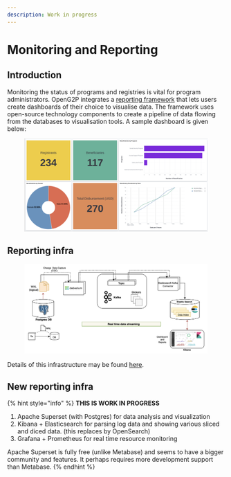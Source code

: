 ```yaml
---
description: Work in progress
---
```


# Monitoring and Reporting

## Introduction

Monitoring the status of programs and registries is vital for program administrators. OpenG2P integrates a [reporting framework](https://github.com/mosip/reporting) that lets users create dashboards of their choice to visualise data. The framework uses open-source technology components to create a pipeline of data flowing from the databases to visualisation tools. A sample dashboard is given below:

<figure><img src="../../.gitbook/assets/reporting-dashboard.png" alt=""><figcaption></figcaption></figure>

## Reporting infra

<figure><img src="../../.gitbook/assets/reporting-infra (1).png" alt=""><figcaption></figcaption></figure>

Details of this infrastructure may be found [here](https://github.com/mosip/reporting).

## New reporting infra

{% hint style="info" %}
**THIS IS WORK IN PROGRESS**

1. Apache Superset (with Postgres) for data analysis and visualization
2. Kibana + Elasticsearch for parsing log data and showing various sliced and diced data. (this replaces by OpenSearch)
3. Grafana + Prometheus for real time resource monitoring

Apache Superset is fully free (unlike Metabase) and seems to have a bigger community and features. It perhaps requires more development support than Metabase.
{% endhint %}
